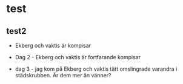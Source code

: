 # test
## test2

* Ekberg och vaktis är kompisar

* Dag 2 - Ekberg och vaktis är fortfarande kompisar

* dag 3 - jag kom på Ekberg och vaktis tätt omslingrade varandra i städskrubben. Är dem mer än vänner?
